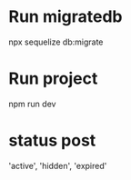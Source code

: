 # Run migratedb
npx sequelize db:migrate

# Run project
npm run dev

# status post
'active', 'hidden', 'expired'
